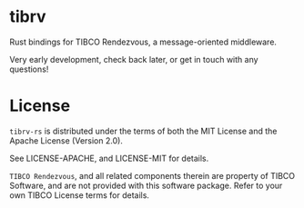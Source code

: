 # tibrv

Rust bindings for TIBCO Rendezvous, a message-oriented middleware.

Very early development, check back later, or get in touch with any questions!


# License

`tibrv-rs` is distributed under the terms of both the MIT License and the
Apache License (Version 2.0).

See LICENSE-APACHE, and LICENSE-MIT for details.

`TIBCO Rendezvous`, and all related components therein are property of
TIBCO Software, and are not provided with this software package.
Refer to your own TIBCO License terms for details.
